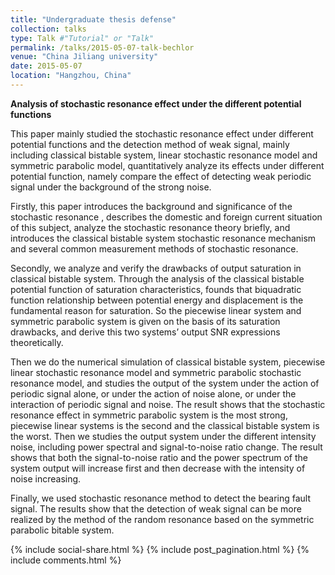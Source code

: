 ```yaml
---
title: "Undergraduate thesis defense"
collection: talks
type: Talk #"Tutorial" or "Talk"
permalink: /talks/2015-05-07-talk-bechlor
venue: "China Jiliang university"
date: 2015-05-07
location: "Hangzhou, China"
---
```


**Analysis of stochastic resonance effect under the different potential functions**    

This paper mainly studied the stochastic resonance effect under different potential functions and the detection method of weak signal, mainly including classical bistable system, linear stochastic resonance model and symmetric parabolic model, quantitatively analyze its effects under different potential function, namely compare the effect of detecting weak periodic signal under the background of the strong noise.  

Firstly, this paper introduces the background and significance of the stochastic resonance , describes the domestic and foreign current situation of this subject, analyze the stochastic resonance theory briefly, and introduces the classical bistable system stochastic resonance mechanism and several common measurement methods of stochastic resonance.  

Secondly, we analyze and verify the drawbacks of output saturation in classical bistable system. Through the analysis of the classical bistable potential function of saturation characteristics, founds that biquadratic function relationship between potential energy and displacement is the fundamental reason for saturation. So the piecewise linear system and symmetric parabolic system is given on the basis of its saturation drawbacks, and derive this two systems’ output SNR expressions theoretically.  

Then we do the numerical simulation of classical bistable system, piecewise linear stochastic resonance model and symmetric parabolic stochastic resonance model, and studies the output of the system under the action of periodic signal alone, or under the action of noise alone, or under the interaction of periodic signal and noise. The result shows that the stochastic resonance effect in symmetric parabolic system is the most strong, piecewise linear systems is the second and the classical bistable system is the worst.
Then we studies the output system under the different intensity noise, including power spectral and signal-to-noise ratio change. The result shows that both the signal-to-noise ratio and the power spectrum of the system output will increase first and then decrease with the intensity of noise increasing.  

Finally, we used stochastic resonance method to detect the bearing fault signal. The results show that the detection of weak signal can be more realized by the method of the random resonance based on the symmetric parabolic bitable system.


{% include social-share.html %}
{% include post_pagination.html %}
{% include comments.html %}